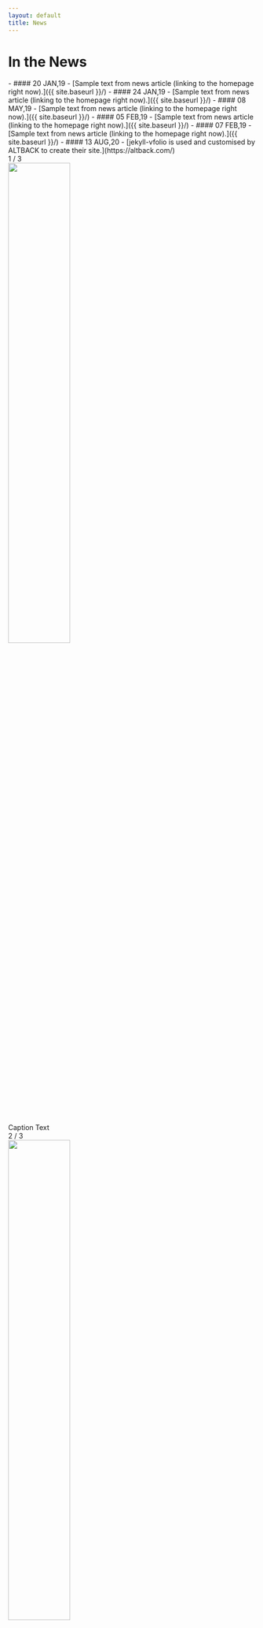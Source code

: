 ```yaml
---
layout: default
title: News
---
```

<h1 class="text-title text-banner font-weight-bold"> In the News </h1>
- #### 20 JAN,19 - [Sample text from news article (linking to the homepage right now).]({{ site.baseurl }}/)
- #### 24 JAN,19 - [Sample text from news article (linking to the homepage right now).]({{ site.baseurl }}/)
- #### 08 MAY,19 - [Sample text from news article (linking to the homepage right now).]({{ site.baseurl }}/)
- #### 05 FEB,19 - [Sample text from news article (linking to the homepage right now).]({{ site.baseurl }}/)
- #### 07 FEB,19 - [Sample text from news article (linking to the homepage right now).]({{ site.baseurl }}/)
- #### 13 AUG,20 - [jekyll-vfolio is used and customised by ALTBACK to create their site.](https://altback.com/)


<head>
    <link rel="stylesheet" href="style/gallery.css">
    <script type="text/javascript" src="js/galeria.js"></script>
</head>


<body>
 <!----------------- GALERÍA --------------------->
            <!-- Slideshow container -->
    <div class="slideshow-container">
        <!-- Full-width images with number and caption text -->
        <div class="mySlides fade">
        <div class="numbertext">1 / 3</div>
        <img src="assets/images/the_best_1/DSC08502.jpg" style="width:50%">
        <div class="text">Caption Text</div>
        </div>
        <div class="mySlides fade">
        <div class="numbertext">2 / 3</div>
        <img src="assets/images/the_best_1/DSC08509.jpg" style="width:50%">
        <div class="text">Caption Two</div>
        </div>
        <div class="mySlides fade">
        <div class="numbertext">3 / 3</div>
        <img src="assets/images/the_best_1/DSC08745.jpg" style="width:50%">
        <div class="text">Caption Three</div>
        </div>
        <!-- Next and previous buttons -->
        <a class="prev" onclick="plusSlides(-1)">&#10094;</a>
        <a class="next" onclick="plusSlides(1)">&#10095;</a>
    </div>
    <!-- The dots/circles -->
    <div style="text-align:center">
        <span class="dot" onclick="currentSlide(1)"></span>
        <span class="dot" onclick="currentSlide(2)"></span>
        <span class="dot" onclick="currentSlide(3)"></span>
    </div>
</body>
